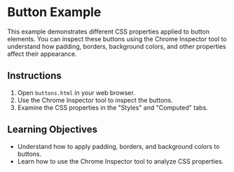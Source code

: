 # Button Example

This example demonstrates different CSS properties applied to button elements. You can inspect these buttons using the Chrome Inspector tool to understand how padding, borders, background colors, and other properties affect their appearance.

## Instructions
1. Open `buttons.html` in your web browser.
2. Use the Chrome Inspector tool to inspect the buttons.
3. Examine the CSS properties in the "Styles" and "Computed" tabs.

## Learning Objectives
- Understand how to apply padding, borders, and background colors to buttons.
- Learn how to use the Chrome Inspector tool to analyze CSS properties.
